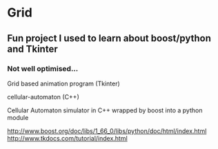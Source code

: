 # Grid

## Fun project I used to learn about boost/python and Tkinter

### Not well optimised...

Grid based animation program (Tkinter)

cellular-automaton (C++)

Cellular Automaton simulator in C++ wrapped by boost into a python module

http://www.boost.org/doc/libs/1_66_0/libs/python/doc/html/index.html
http://www.tkdocs.com/tutorial/index.html
